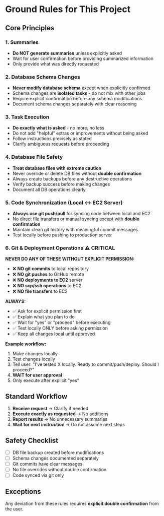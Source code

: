 # Ground Rules for This Project

## Core Principles

### 1. Summaries
- **Do NOT generate summaries** unless explicitly asked
- Wait for user confirmation before providing summarized information
- Only provide what was directly requested

### 2. Database Schema Changes
- **Never modify database schema** except when explicitly confirmed
- Schema changes are **isolated tasks** - do not mix with other jobs
- Require explicit confirmation before any schema modifications
- Document schema changes separately with clear reasoning

### 3. Task Execution
- **Do exactly what is asked** - no more, no less
- Do not add "helpful" extras or improvements without being asked
- Follow instructions precisely as stated
- Clarify ambiguous requests before proceeding

### 4. Database File Safety
- **Treat database files with extreme caution**
- Never override or delete DB files without **double confirmation**
- Always create backups before any destructive operations
- Verify backup success before making changes
- Document all DB operations clearly

### 5. Code Synchronization (Local ↔ EC2 Server)
- **Always use git push/pull** for syncing code between local and EC2
- No direct file transfers or manual syncing except with **double confirmation**
- Maintain clean git history with meaningful commit messages
- Test locally before pushing to production server

### 6. Git & Deployment Operations ⚠️ **CRITICAL**
**NEVER DO ANY OF THESE WITHOUT EXPLICIT PERMISSION:**
- ❌ **NO git commits** to local repository
- ❌ **NO git pushes** to GitHub remote
- ❌ **NO deployments to EC2** server
- ❌ **NO scp/ssh operations** to EC2
- ❌ **NO file transfers** to EC2

**ALWAYS:**
- ✅ Ask for explicit permission first
- ✅ Explain what you plan to do
- ✅ Wait for "yes" or "proceed" before executing
- ✅ Test locally ONLY before asking permission
- ✅ Keep all changes local until approved

**Example workflow:**
1. Make changes locally
2. Test changes locally
3. Tell user: "I've tested X locally. Ready to commit/push/deploy. Should I proceed?"
4. **WAIT for user approval**
5. Only execute after explicit "yes"

## Standard Workflow

1. **Receive request** → Clarify if needed
2. **Execute exactly as requested** → No additions
3. **Report results** → No unnecessary summaries
4. **Wait for next instruction** → Do not assume next steps

## Safety Checklist

- [ ] DB file backup created before modifications
- [ ] Schema changes documented separately
- [ ] Git commits have clear messages
- [ ] No file overrides without double confirmation
- [ ] Code synced via git only

## Exceptions

Any deviation from these rules requires **explicit double confirmation** from the user.
